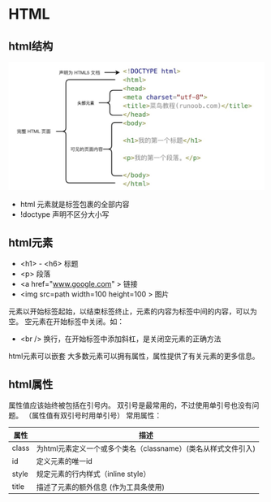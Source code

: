 # HTML

## html结构

![pics/sketch.png](pics/sketch.png)

- html 元素就是标签包裹的全部内容
- !doctype 声明不区分大小写

## html元素

- \<h1\> - \<h6\> 标题
- \<p\> 段落
- \<a href="www.google.com" \> 链接
- \<img src=path width=100 height=100 \> 图片

元素以开始标签起始，以结束标签终止，元素的内容为标签中间的内容，可以为空。
空元素在开始标签中关闭。如：

- \<br /\> 换行，在开始标签中添加斜杠，是关闭空元素的正确方法

html元素可以嵌套
大多数元素可以拥有属性，属性提供了有关元素的更多信息。

## html属性

属性值应该始终被包括在引号内。
双引号是最常用的，不过使用单引号也没有问题。
（属性值有双引号时用单引号）
常用属性：

| 属性  | 描述                                                          |
|-------|---------------------------------------------------------------|
| class | 为html元素定义一个或多个类名（classname）(类名从样式文件引入) |
| id    | 定义元素的唯一id                                              |
| style | 规定元素的行内样式（inline style）                            |
| title | 描述了元素的额外信息 (作为工具条使用)                         |
